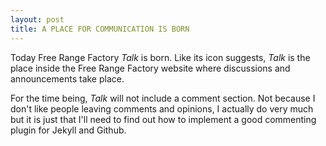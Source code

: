 ```yaml
---
layout: post
title: A PLACE FOR COMMUNICATION IS BORN
---
```


Today Free Range Factory *Talk* is born. Like its icon suggests, *Talk* is the
place inside the Free Range Factory website where discussions and announcements
take place.

For the time being, *Talk* will not include a comment section. Not because I don't
like people leaving comments and opinions, I actually do very much but it is just
that I'll need to find out how to implement a good commenting plugin for
Jekyll and Github.
